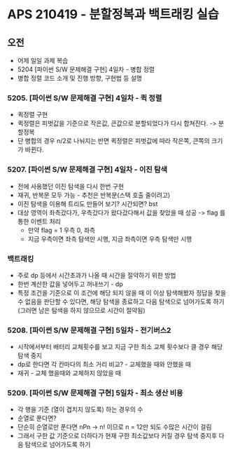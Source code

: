 # APS 210419 - 분할정복과 백트래킹 실습



## 오전

- 어제 일일 과제 복습
- 5204 [파이썬 S/W 문제해결 구현] 4일차 - 병합 정렬
- 병합 정렬 코드 소개 및 진행 방향, 구현법 등 설명







### 5205. [파이썬 S/W 문제해결 구현] 4일차 - 퀵 정렬

- 퀵정렬 구현
- 퀵정렬은 피벗값을 기준으로 작은값, 큰값으로 분할되었다가 다시 합쳐진다. -> 분할정복
- 단 병합의 경우 n/2로 나눠지는 반면 퀵정렬은 피벗값에 따라 작은쪽, 큰쪽의 크기가 바뀐다.





### 5207. [파이썬 S/W 문제해결 구현] 4일차 - 이진 탐색

- 전에 사용했던 이진 탐색을 다시 한번 구현
- 재귀, 반복문 모두 가능 - 추천은 반복문(스택 호출 줄이려고)
- 이진 탐색을 이용해 트리도 만들어 보기? 시간되면? bst
- 대상 영역이 좌측갔다가, 우측갔다가 왔다갔다해서 값을 찾았을 때 성공 -> flag 를 통한 이벤트 처리
  - 만약 flag = 1 우측 0, 좌측
  - 지금 우측이면 좌측 탐색만 시행, 지금 좌측이면 우측 탐색만 시행



### 백트래킹

- 주로 dp 등에서 시간초과가 나올 때 시간을 절약하기 위한 방법
- 한번 계산한 값을 넣어두고 꺼내쓰기 - dp
- 특정 조건을 기준으로 이 조건에 해당 되지 않을 때 이 이상 탐색해봤자 정답을 찾을 수 없음을 판단할 수 있다면, 해당 탐색을 종료하고 다음 탐색으로 넘어가도록 하기(그러면 남은 탐색을 하지 않으므로 시간이 절약됨)





### 5208. [파이썬 S/W 문제해결 구현] 5일차 - 전기버스2

- 시작에서부터 배터리 교체횟수를 보고 지금 구한 최소 교체 횟수보다 클 경우 해당 탐색 중지
- dp로 한다면 각 칸마다의 최소 거리 비교? - 교체했을 때와 안했을 때
- 재귀 - 교체 했을때와 교체하지 않았을 때





### 5209. [파이썬 S/W 문제해결 구현] 5일차 - 최소 생산 비용

- 각 행을 기준 (열이 겹치지 않도록) 하는 경우의 수
- 순열로 푼다면?
- 단순히 순열로만 푼다면 nPn -> n! 이므로 n = 12만 되도 수많은 시간이 걸림
- 그래서 구한 값 기준으로 더하다가 현재 구한 최소값보다 커질 경우 탐색 중지후 다음 탐색으로 넘어가도록 하기